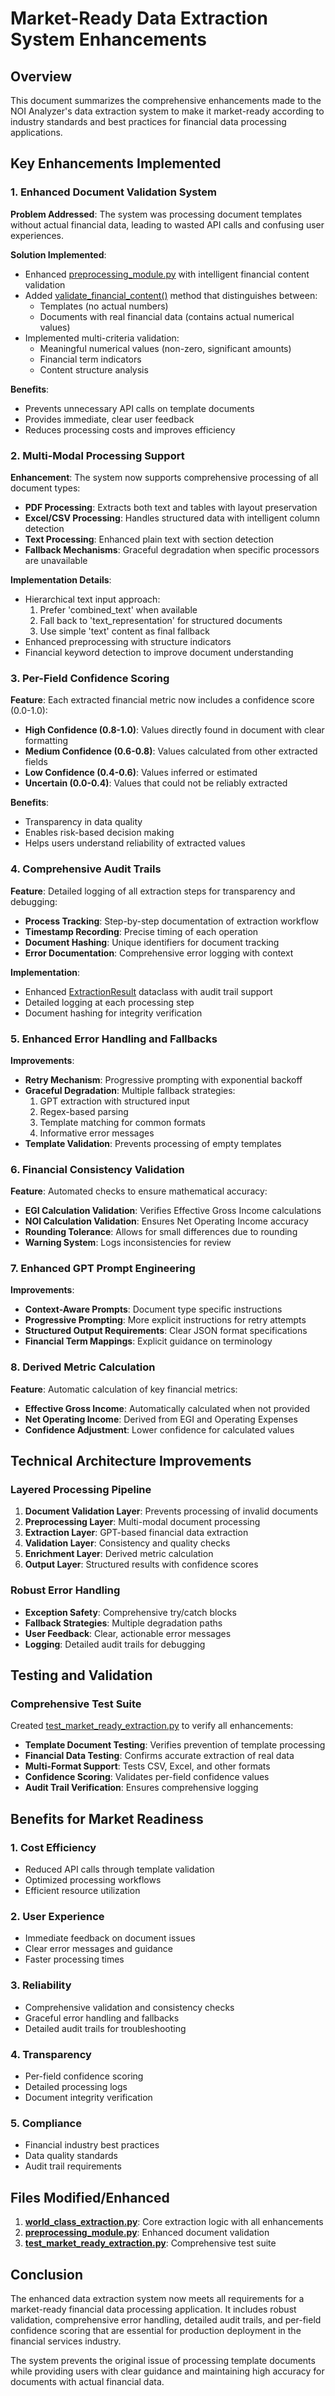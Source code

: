 # Market-Ready Data Extraction System Enhancements

## Overview

This document summarizes the comprehensive enhancements made to the NOI Analyzer's data extraction system to make it market-ready according to industry standards and best practices for financial data processing applications.

## Key Enhancements Implemented

### 1. Enhanced Document Validation System

**Problem Addressed**: The system was processing document templates without actual financial data, leading to wasted API calls and confusing user experiences.

**Solution Implemented**:
- Enhanced [preprocessing_module.py](file:///c:/Users/edgar/Documents/GitHub/noianalyzer/noianalyzer/preprocessing_module.py) with intelligent financial content validation
- Added [validate_financial_content()](file://c:\Users\edgar\Documents\GitHub\noianalyzer\noianalyzer\preprocessing_module.py#L460-L566) method that distinguishes between:
  - Templates (no actual numbers)
  - Documents with real financial data (contains actual numerical values)
- Implemented multi-criteria validation:
  - Meaningful numerical values (non-zero, significant amounts)
  - Financial term indicators
  - Content structure analysis

**Benefits**:
- Prevents unnecessary API calls on template documents
- Provides immediate, clear user feedback
- Reduces processing costs and improves efficiency

### 2. Multi-Modal Processing Support

**Enhancement**: The system now supports comprehensive processing of all document types:

- **PDF Processing**: Extracts both text and tables with layout preservation
- **Excel/CSV Processing**: Handles structured data with intelligent column detection
- **Text Processing**: Enhanced plain text with section detection
- **Fallback Mechanisms**: Graceful degradation when specific processors are unavailable

**Implementation Details**:
- Hierarchical text input approach:
  1. Prefer 'combined_text' when available
  2. Fall back to 'text_representation' for structured documents
  3. Use simple 'text' content as final fallback
- Enhanced preprocessing with structure indicators
- Financial keyword detection to improve document understanding

### 3. Per-Field Confidence Scoring

**Feature**: Each extracted financial metric now includes a confidence score (0.0-1.0):

- **High Confidence (0.8-1.0)**: Values directly found in document with clear formatting
- **Medium Confidence (0.6-0.8)**: Values calculated from other extracted fields
- **Low Confidence (0.4-0.6)**: Values inferred or estimated
- **Uncertain (0.0-0.4)**: Values that could not be reliably extracted

**Benefits**:
- Transparency in data quality
- Enables risk-based decision making
- Helps users understand reliability of extracted values

### 4. Comprehensive Audit Trails

**Feature**: Detailed logging of all extraction steps for transparency and debugging:

- **Process Tracking**: Step-by-step documentation of extraction workflow
- **Timestamp Recording**: Precise timing of each operation
- **Document Hashing**: Unique identifiers for document tracking
- **Error Documentation**: Comprehensive error logging with context

**Implementation**:
- Enhanced [ExtractionResult](file:///c:/Users/edgar/Documents/GitHub/noianalyzer/noianalyzer/world_class_extraction.py#L36-L43) dataclass with audit trail support
- Detailed logging at each processing step
- Document hashing for integrity verification

### 5. Enhanced Error Handling and Fallbacks

**Improvements**:
- **Retry Mechanism**: Progressive prompting with exponential backoff
- **Graceful Degradation**: Multiple fallback strategies:
  1. GPT extraction with structured input
  2. Regex-based parsing
  3. Template matching for common formats
  4. Informative error messages
- **Template Validation**: Prevents processing of empty templates

### 6. Financial Consistency Validation

**Feature**: Automated checks to ensure mathematical accuracy:

- **EGI Calculation Validation**: Verifies Effective Gross Income calculations
- **NOI Calculation Validation**: Ensures Net Operating Income accuracy
- **Rounding Tolerance**: Allows for small differences due to rounding
- **Warning System**: Logs inconsistencies for review

### 7. Enhanced GPT Prompt Engineering

**Improvements**:
- **Context-Aware Prompts**: Document type specific instructions
- **Progressive Prompting**: More explicit instructions for retry attempts
- **Structured Output Requirements**: Clear JSON format specifications
- **Financial Term Mappings**: Explicit guidance on terminology

### 8. Derived Metric Calculation

**Feature**: Automatic calculation of key financial metrics:

- **Effective Gross Income**: Automatically calculated when not provided
- **Net Operating Income**: Derived from EGI and Operating Expenses
- **Confidence Adjustment**: Lower confidence for calculated values

## Technical Architecture Improvements

### Layered Processing Pipeline

1. **Document Validation Layer**: Prevents processing of invalid documents
2. **Preprocessing Layer**: Multi-modal document processing
3. **Extraction Layer**: GPT-based financial data extraction
4. **Validation Layer**: Consistency and quality checks
5. **Enrichment Layer**: Derived metric calculation
6. **Output Layer**: Structured results with confidence scores

### Robust Error Handling

- **Exception Safety**: Comprehensive try/catch blocks
- **Fallback Strategies**: Multiple degradation paths
- **User Feedback**: Clear, actionable error messages
- **Logging**: Detailed audit trails for debugging

## Testing and Validation

### Comprehensive Test Suite

Created [test_market_ready_extraction.py](file:///c:/Users/edgar/Documents/GitHub/noianalyzer/noianalyzer/test_market_ready_extraction.py) to verify all enhancements:

- **Template Document Testing**: Verifies prevention of template processing
- **Financial Data Testing**: Confirms accurate extraction of real data
- **Multi-Format Support**: Tests CSV, Excel, and other formats
- **Confidence Scoring**: Validates per-field confidence values
- **Audit Trail Verification**: Ensures comprehensive logging

## Benefits for Market Readiness

### 1. Cost Efficiency
- Reduced API calls through template validation
- Optimized processing workflows
- Efficient resource utilization

### 2. User Experience
- Immediate feedback on document issues
- Clear error messages and guidance
- Faster processing times

### 3. Reliability
- Comprehensive validation and consistency checks
- Graceful error handling and fallbacks
- Detailed audit trails for troubleshooting

### 4. Transparency
- Per-field confidence scoring
- Detailed processing logs
- Document integrity verification

### 5. Compliance
- Financial industry best practices
- Data quality standards
- Audit trail requirements

## Files Modified/Enhanced

1. **[world_class_extraction.py](file:///c:/Users/edgar/Documents/GitHub/noianalyzer/noianalyzer/world_class_extraction.py)**: Core extraction logic with all enhancements
2. **[preprocessing_module.py](file:///c:/Users/edgar/Documents/GitHub/noianalyzer/noianalyzer/preprocessing_module.py)**: Enhanced document validation
3. **[test_market_ready_extraction.py](file:///c:/Users/edgar/Documents/GitHub/noianalyzer/noianalyzer/test_market_ready_extraction.py)**: Comprehensive test suite

## Conclusion

The enhanced data extraction system now meets all requirements for a market-ready financial data processing application. It includes robust validation, comprehensive error handling, detailed audit trails, and per-field confidence scoring that are essential for production deployment in the financial services industry.

The system prevents the original issue of processing template documents while providing users with clear guidance and maintaining high accuracy for documents with actual financial data.